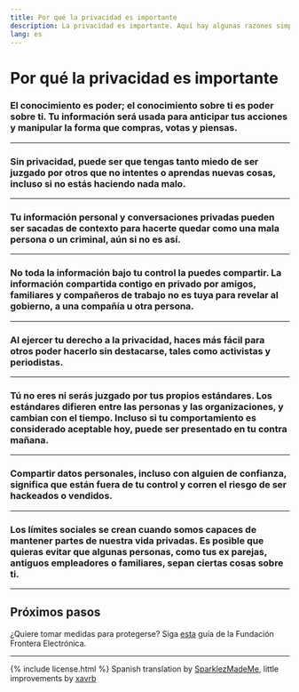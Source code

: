 ```yaml
---
title: Por qué la privacidad es importante
description: La privacidad es importante. Aquí hay algunas razones simples por qué.
lang: es
---
```


# Por qué la privacidad es importante

### El conocimiento es poder; el conocimiento sobre ti es poder sobre ti. Tu información será usada para anticipar tus acciones y manipular la forma que compras, votas y piensas.

---
### Sin privacidad, puede ser que tengas tanto miedo de ser juzgado por otros que no intentes o aprendas nuevas cosas, incluso si no estás haciendo nada malo.

---
### Tu información personal y conversaciones privadas pueden ser sacadas de contexto para hacerte quedar como una mala persona o un criminal, aún si no es así.

---
### No toda la información bajo tu control la puedes compartir. La información compartida contigo en privado por amigos, familiares y compañeros de trabajo no es tuya para revelar al gobierno, a una compañía u otra persona.

---
### Al ejercer tu derecho a la privacidad, haces más fácil para otros poder hacerlo sin destacarse, tales como activistas y periodistas.

---
### Tú no eres ni serás juzgado por tus propios estándares. Los estándares difieren entre las personas y las organizaciones, y cambian con el tiempo. Incluso si tu comportamiento es considerado aceptable hoy, puede ser presentado en tu contra mañana.

---
### Compartir datos personales, incluso con alguien de confianza, significa que están fuera de tu control y corren el riesgo de ser hackeados o vendidos.

---
### Los límites sociales se crean cuando somos capaces de mantener partes de nuestra vida privadas. Es posible que quieras evitar que algunas personas, como tus ex parejas, antiguos empleadores o familiares, sepan ciertas cosas sobre ti.

-----

## Próximos pasos
¿Quiere tomar medidas para protegerse? Siga [esta](https://ssd.eff.org/) guía de la Fundación Frontera Electrónica.

-----
{% include license.html %}
Spanish translation by [SparklezMadeMe](https://www.reddit.com/r/translator/comments/752qcf/english_any_translating_whyprivacymattersorg_a/do31tbt/), little improvements by [xavrb](https://github.com/xavrb)
